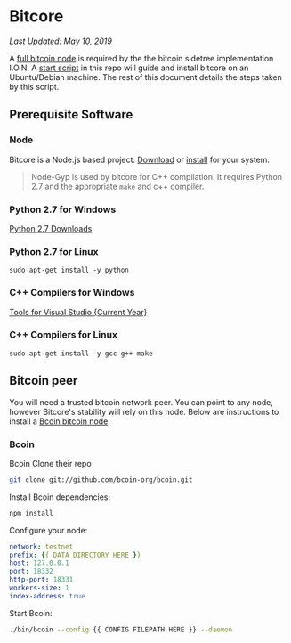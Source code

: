 Bitcore
===

*Last Updated: May 10, 2019*

A [full bitcoin node](https://github.com/Bcoin-org/Bcoin#bcoin) is required by the the bitcoin sidetree implementation I.O.N. A [start script](./start.sh) in this repo will guide and install bitcore on an Ubuntu/Debian machine. The rest of this document details the steps taken by this script.

Prerequisite Software
---
### Node
Bitcore is a Node.js based project. [Download](https://nodejs.org/en/download/) or [install](https://nodejs.org/en/download/package-manager/) for your system.


> Node-Gyp is used by bitcore for C++ compilation. It requires Python 2.7 and the appropriate `make` and c++ compiler.
### Python 2.7 for Windows
[Python 2.7 Downloads](https://www.python.org/download/releases/2.7/)
### Python 2.7 for Linux
`sudo apt-get install -y python`
### C++ Compilers for Windows
[Tools for Visual Studio {Current Year}](https://visualstudio.microsoft.com/downloads/#build-tools-for-visual-studio-2019)
### C++ Compilers for Linux
`sudo apt-get install -y gcc g++ make`

Bitcoin peer
---
You will need a trusted bitcoin network peer. You can point to any node, however Bitcore's stability will rely on this node. Below are instructions to install a [Bcoin bitcoin node](https://github.com/Bcoin-org/Bcoin). 
### Bcoin
Bcoin 
Clone their repo
```bash
git clone git://github.com/bcoin-org/bcoin.git
```
Install Bcoin dependencies:
```bash
npm install
```
Configure your node:
```yaml
network: testnet
prefix: {{ DATA DIRECTORY HERE }}
host: 127.0.0.1
port: 18332
http-port: 18331
workers-size: 1
index-address: true
```
Start Bcoin:
```bash
./bin/bcoin --config {{ CONFIG FILEPATH HERE }} --daemon
```
